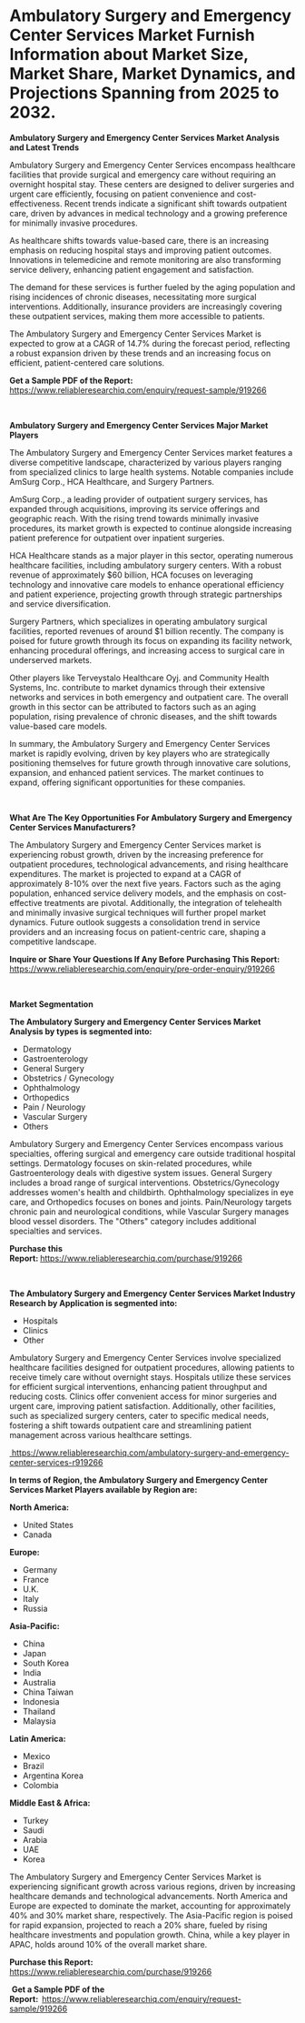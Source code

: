 <p><h1>Ambulatory Surgery and Emergency Center Services Market Furnish Information about Market Size, Market Share, Market Dynamics, and Projections Spanning from 2025 to 2032.</h1></p><p><strong>Ambulatory Surgery and Emergency Center Services Market Analysis and Latest Trends</strong></p>
<p><p>Ambulatory Surgery and Emergency Center Services encompass healthcare facilities that provide surgical and emergency care without requiring an overnight hospital stay. These centers are designed to deliver surgeries and urgent care efficiently, focusing on patient convenience and cost-effectiveness. Recent trends indicate a significant shift towards outpatient care, driven by advances in medical technology and a growing preference for minimally invasive procedures. </p><p>As healthcare shifts towards value-based care, there is an increasing emphasis on reducing hospital stays and improving patient outcomes. Innovations in telemedicine and remote monitoring are also transforming service delivery, enhancing patient engagement and satisfaction. </p><p>The demand for these services is further fueled by the aging population and rising incidences of chronic diseases, necessitating more surgical interventions. Additionally, insurance providers are increasingly covering these outpatient services, making them more accessible to patients. </p><p>The Ambulatory Surgery and Emergency Center Services Market is expected to grow at a CAGR of 14.7% during the forecast period, reflecting a robust expansion driven by these trends and an increasing focus on efficient, patient-centered care solutions.</p></p>
<p><strong>Get a Sample PDF of the Report:&nbsp;</strong> <a href="https://www.reliableresearchiq.com/enquiry/request-sample/919266?utm_campaign=2773&utm_medium=2&utm_source=Github&utm_content=ia&utm_term=18042025&utm_id=ambulatory-surgery-and-emergency-center-services">https://www.reliableresearchiq.com/enquiry/request-sample/919266</a></p>
<p>&nbsp;</p>
<p><strong>Ambulatory Surgery and Emergency Center Services Major Market Players</strong></p>
<p><p>The Ambulatory Surgery and Emergency Center Services market features a diverse competitive landscape, characterized by various players ranging from specialized clinics to large health systems. Notable companies include AmSurg Corp., HCA Healthcare, and Surgery Partners. </p><p>AmSurg Corp., a leading provider of outpatient surgery services, has expanded through acquisitions, improving its service offerings and geographic reach. With the rising trend towards minimally invasive procedures, its market growth is expected to continue alongside increasing patient preference for outpatient over inpatient surgeries.</p><p>HCA Healthcare stands as a major player in this sector, operating numerous healthcare facilities, including ambulatory surgery centers. With a robust revenue of approximately $60 billion, HCA focuses on leveraging technology and innovative care models to enhance operational efficiency and patient experience, projecting growth through strategic partnerships and service diversification.</p><p>Surgery Partners, which specializes in operating ambulatory surgical facilities, reported revenues of around $1 billion recently. The company is poised for future growth through its focus on expanding its facility network, enhancing procedural offerings, and increasing access to surgical care in underserved markets.</p><p>Other players like Terveystalo Healthcare Oyj. and Community Health Systems, Inc. contribute to market dynamics through their extensive networks and services in both emergency and outpatient care. The overall growth in this sector can be attributed to factors such as an aging population, rising prevalence of chronic diseases, and the shift towards value-based care models.</p><p>In summary, the Ambulatory Surgery and Emergency Center Services market is rapidly evolving, driven by key players who are strategically positioning themselves for future growth through innovative care solutions, expansion, and enhanced patient services. The market continues to expand, offering significant opportunities for these companies.</p></p>
<p>&nbsp;</p>
<p><strong>What Are The Key Opportunities For Ambulatory Surgery and Emergency Center Services Manufacturers?</strong></p>
<p><p>The Ambulatory Surgery and Emergency Center Services market is experiencing robust growth, driven by the increasing preference for outpatient procedures, technological advancements, and rising healthcare expenditures. The market is projected to expand at a CAGR of approximately 8-10% over the next five years. Factors such as the aging population, enhanced service delivery models, and the emphasis on cost-effective treatments are pivotal. Additionally, the integration of telehealth and minimally invasive surgical techniques will further propel market dynamics. Future outlook suggests a consolidation trend in service providers and an increasing focus on patient-centric care, shaping a competitive landscape.</p></p>
<p><strong>Inquire or Share Your Questions If Any Before Purchasing This Report:</strong> <a href="https://www.reliableresearchiq.com/enquiry/pre-order-enquiry/919266?utm_campaign=2773&utm_medium=2&utm_source=Github&utm_content=ia&utm_term=18042025&utm_id=ambulatory-surgery-and-emergency-center-services">https://www.reliableresearchiq.com/enquiry/pre-order-enquiry/919266</a></p>
<p>&nbsp;</p>
<p><strong>Market Segmentation</strong></p>
<p><strong>The Ambulatory Surgery and Emergency Center Services Market Analysis by types is segmented into:</strong></p>
<p><ul><li>Dermatology</li><li>Gastroenterology</li><li>General Surgery</li><li>Obstetrics / Gynecology</li><li>Ophthalmology</li><li>Orthopedics</li><li>Pain / Neurology</li><li>Vascular Surgery</li><li>Others</li></ul></p>
<p><p>Ambulatory Surgery and Emergency Center Services encompass various specialties, offering surgical and emergency care outside traditional hospital settings. Dermatology focuses on skin-related procedures, while Gastroenterology deals with digestive system issues. General Surgery includes a broad range of surgical interventions. Obstetrics/Gynecology addresses women's health and childbirth. Ophthalmology specializes in eye care, and Orthopedics focuses on bones and joints. Pain/Neurology targets chronic pain and neurological conditions, while Vascular Surgery manages blood vessel disorders. The "Others" category includes additional specialties and services.</p></p>
<p><strong>Purchase this Report:&nbsp;</strong><a href="https://www.reliableresearchiq.com/purchase/919266?utm_campaign=2773&utm_medium=2&utm_source=Github&utm_content=ia&utm_term=18042025&utm_id=ambulatory-surgery-and-emergency-center-services">https://www.reliableresearchiq.com/purchase/919266</a></p>
<p>&nbsp;</p>
<p><strong>The Ambulatory Surgery and Emergency Center Services Market Industry Research by Application is segmented into:</strong></p>
<p><ul><li>Hospitals</li><li>Clinics</li><li>Other</li></ul></p>
<p><p>Ambulatory Surgery and Emergency Center Services involve specialized healthcare facilities designed for outpatient procedures, allowing patients to receive timely care without overnight stays. Hospitals utilize these services for efficient surgical interventions, enhancing patient throughput and reducing costs. Clinics offer convenient access for minor surgeries and urgent care, improving patient satisfaction. Additionally, other facilities, such as specialized surgery centers, cater to specific medical needs, fostering a shift towards outpatient care and streamlining patient management across various healthcare settings.</p></p>
<p><a href="https://www.reliableresearchiq.com/ambulatory-surgery-and-emergency-center-services-r919266?utm_campaign=2773&utm_medium=2&utm_source=Github&utm_content=ia&utm_term=18042025&utm_id=ambulatory-surgery-and-emergency-center-services">&nbsp;https://www.reliableresearchiq.com/ambulatory-surgery-and-emergency-center-services-r919266</a></p>
<p><strong>In terms of Region, the Ambulatory Surgery and Emergency Center Services Market Players available by Region are:</strong></p>
<p>
    <p> <strong> North America: </strong>
        <ul>
            <li>United States</li>
            <li>Canada</li>
        </ul>
        </p> 
    <p> <strong> Europe: </strong>
        <ul>
            <li>Germany</li>
            <li>France</li>
            <li>U.K.</li>
            <li>Italy</li>
            <li>Russia</li>
        </ul>
        </p> 
    <p> <strong> Asia-Pacific: </strong>
        <ul>
            <li>China</li>
            <li>Japan</li>
            <li>South Korea</li>
            <li>India</li>
            <li>Australia</li>
            <li>China Taiwan</li>
            <li>Indonesia</li>
            <li>Thailand</li>
            <li>Malaysia</li>
        </ul>
        </p> 
    <p> <strong> Latin America: </strong>
        <ul>
            <li>Mexico</li>
            <li>Brazil</li>
            <li>Argentina Korea</li>
            <li>Colombia</li>
        </ul>
        </p> 
    <p> <strong> Middle East & Africa: </strong>
        <ul>
            <li>Turkey</li>
            <li>Saudi</li>
            <li>Arabia</li>
            <li>UAE</li>
            <li>Korea</li>
        </ul>
    </p>
    </p>
<p><p>The Ambulatory Surgery and Emergency Center Services Market is experiencing significant growth across various regions, driven by increasing healthcare demands and technological advancements. North America and Europe are expected to dominate the market, accounting for approximately 40% and 30% market share, respectively. The Asia-Pacific region is poised for rapid expansion, projected to reach a 20% share, fueled by rising healthcare investments and population growth. China, while a key player in APAC, holds around 10% of the overall market share.</p></p>
<p><strong>Purchase this Report: </strong><a href="https://www.reliableresearchiq.com/purchase/919266?utm_campaign=2773&utm_medium=2&utm_source=Github&utm_content=ia&utm_term=18042025&utm_id=ambulatory-surgery-and-emergency-center-services">https://www.reliableresearchiq.com/purchase/919266</a></p>
<p>&nbsp;<strong>Get a Sample PDF of the Report:&nbsp;&nbsp;</strong><a href="https://www.reliableresearchiq.com/enquiry/request-sample/919266?utm_campaign=2773&utm_medium=2&utm_source=Github&utm_content=ia&utm_term=18042025&utm_id=ambulatory-surgery-and-emergency-center-services">https://www.reliableresearchiq.com/enquiry/request-sample/919266</a></p>
<p><strong></strong></p>
<p><p></p><p></p><p></p></p>